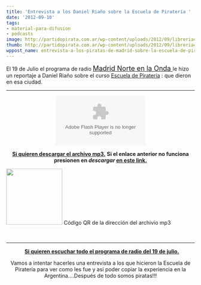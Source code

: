 ```yaml
---
title: 'Entrevista a los Daniel Riaño sobre la Escuela de Piratería '
date: '2012-09-10'
tags:
- material-para-difusion
- podcasts
image: http://partidopirata.com.ar/wp-content/uploads/2012/09/libreriaconhdsposterizado21.gif
thumb: http://partidopirata.com.ar/wp-content/uploads/2012/09/libreriaconhdsposterizado21-150x150.gif
wppost_name: entrevista-a-los-piratas-de-madrid-sobre-la-escuela-de-pirateria
---
```


El 19 de Julio el programa de radio <span style="font-size: large;"><a href="http://www.ondaceromadridnorte.es/onda-cero">Madrid Norte en la Onda </a></span>le hizo un reportaje a Daniel Riaño sobre el curso <a href="https://escueladepirateria.wordpress.com/" target="_blank">Escuela de Piratería</a> : que dieron en esa ciudad.

<hr />

<center>
<object id="player1418072" width="240" height="133" classid="clsid:d27cdb6e-ae6d-11cf-96b8-444553540000" codebase="http://download.macromedia.com/pub/shockwave/cabs/flash/swflash.cab#version=6,0,40,0"><param name="AllowScriptAccess" value="always" /><param name="allowFullScreen" value="true" /><param name="wmode" value="transparent" /><param name="src" value="http://www.ivoox.com/playerivoox_ee_1418072_1.html" /><param name="allowfullscreen" value="true" /><param name="allowscriptaccess" value="always" /><embed id="player1418072" width="240" height="133" type="application/x-shockwave-flash" src="http://www.ivoox.com/playerivoox_ee_1418072_1.html" AllowScriptAccess="always" allowFullScreen="true" wmode="transparent" allowfullscreen="true" allowscriptaccess="always" /></object></center>
<p style="text-align: center;"><strong><a href="http://www.ivoox.com/entrevista-del-programa-madrid-norte-onda_md_1418072_1.mp3" target="_blank">Si quieren descargar el archivo mp3.</a></strong>
<strong> Si el enlace anterior no funciona presionen en <em>descargar</em> <a href="http://www.ivoox.com/entrevista-del-programa-madrid-norte-onda-audios-mp3_rf_1418072_1.html" target="_blank">en este link.</a></strong></p>


<a href="http://partidopirata.com.ar/wp-content/uploads/2012/09/chart4.png"><img class="size-full wp-image-6424" title="chart" src="http://partidopirata.com.ar/wp-content/uploads/2012/09/chart4.png" alt="" width="150" height="150" /></a> Código QR de la dirección del archivio mp3


&nbsp;

<hr />
<p style="text-align: center;"> <strong> <a href="http://www.ivoox.com/19-07-2012-madrid-norte-onda-audios-mp3_rf_1342938_1.html" target="_blank">Si quieren escuchar todo el programa de radio del 19 de julio.</a></strong></p>
<p style="text-align: center;">Vamos a intentar hacerles una entrevista a los que hicieron la Escuela de Piratería para ver como les fue y así poder copiar la experiencia en la Argentina....Después de todo somos piratas!!!</p>
